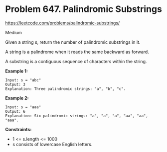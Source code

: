# Problem 647. Palindromic Substrings
<https://leetcode.com/problems/palindromic-substrings/>

Medium

Given a string s, return the number of palindromic substrings in it.

A string is a palindrome when it reads the same backward as forward.

A substring is a contiguous sequence of characters within the string.

**Example 1:**

    Input: s = "abc"
    Output: 3
    Explanation: Three palindromic strings: "a", "b", "c".

**Example 2:**

    Input: s = "aaa"
    Output: 6
    Explanation: Six palindromic strings: "a", "a", "a", "aa", "aa", "aaa".

**Constraints:**

* 1 <= s.length <= 1000
* s consists of lowercase English letters.
